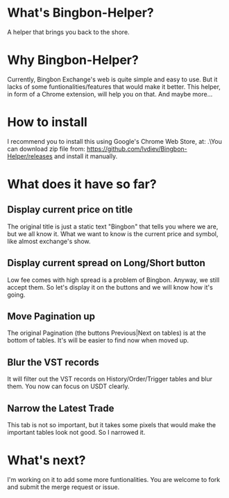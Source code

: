 # What's Bingbon-Helper?
A helper that brings you back to the shore.

# Why Bingbon-Helper?
Currently, Bingbon Exchange's web is quite simple and easy to use. But it lacks of some funtionalities/features that would make it better. This helper, in form of a Chrome extension, will help you on that. And maybe more...

# How to install
I recommend you to install this using Google's Chrome Web Store, at: <to be updated>.\You can download zip file from: https://github.com/lvdiev/Bingbon-Helper/releases and install it manually.

# What does it have so far?
## Display current price on title
The original title is just a static text "Bingbon" that tells you where we are, but we all know it. What we want to know is the current price and symbol, like almost exchange's show.
## Display current spread on Long/Short button
Low fee comes with high spread is a problem of Bingbon. Anyway, we still accept them. So let's display it on the buttons and we will know how it's going.
## Move Pagination up
The original Pagination (the buttons Previous|Next on tables) is at the bottom of tables. It's will be easier to find now when moved up.
## Blur the VST records
It will filter out the VST records on History/Order/Trigger tables and blur them. You now can focus on USDT clearly.
## Narrow the Latest Trade
This tab is not so important, but it takes some pixels that would make the important tables look not good. So I narrowed it.

# What's next?
I'm working on it to add some more funtionalities. You are welcome to fork and submit the merge request or issue.

